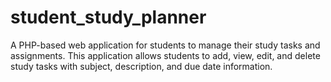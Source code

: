 # student_study_planner
A PHP-based web application for students to manage their study tasks and assignments. This application allows students to add, view, edit, and delete study tasks with subject, description, and due date information.
